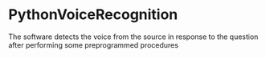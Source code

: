 # PythonVoiceRecognition

The software detects the voice from the source in response to the
question after performing some preprogrammed procedures
